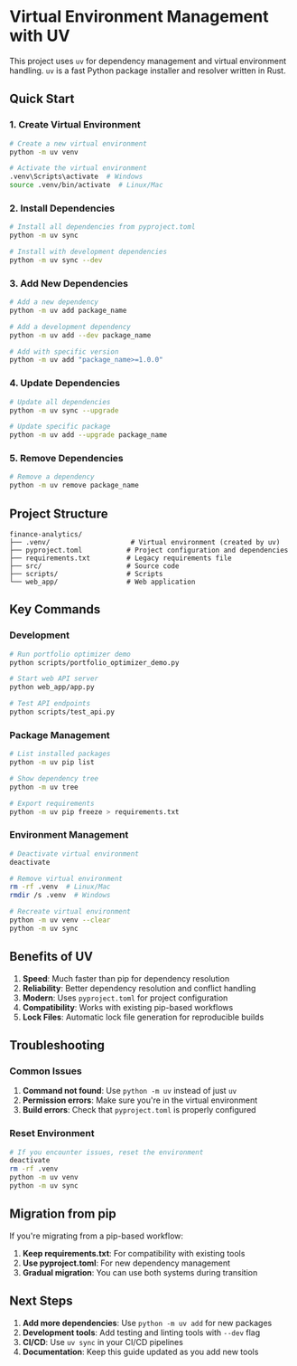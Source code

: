 # Virtual Environment Management with UV

This project uses `uv` for dependency management and virtual environment handling. `uv` is a fast Python package installer and resolver written in Rust.

## Quick Start

### 1. Create Virtual Environment
```bash
# Create a new virtual environment
python -m uv venv

# Activate the virtual environment
.venv\Scripts\activate  # Windows
source .venv/bin/activate  # Linux/Mac
```

### 2. Install Dependencies
```bash
# Install all dependencies from pyproject.toml
python -m uv sync

# Install with development dependencies
python -m uv sync --dev
```

### 3. Add New Dependencies
```bash
# Add a new dependency
python -m uv add package_name

# Add a development dependency
python -m uv add --dev package_name

# Add with specific version
python -m uv add "package_name>=1.0.0"
```

### 4. Update Dependencies
```bash
# Update all dependencies
python -m uv sync --upgrade

# Update specific package
python -m uv add --upgrade package_name
```

### 5. Remove Dependencies
```bash
# Remove a dependency
python -m uv remove package_name
```

## Project Structure

```
finance-analytics/
├── .venv/                    # Virtual environment (created by uv)
├── pyproject.toml           # Project configuration and dependencies
├── requirements.txt         # Legacy requirements file
├── src/                     # Source code
├── scripts/                 # Scripts
└── web_app/                 # Web application
```

## Key Commands

### Development
```bash
# Run portfolio optimizer demo
python scripts/portfolio_optimizer_demo.py

# Start web API server
python web_app/app.py

# Test API endpoints
python scripts/test_api.py
```

### Package Management
```bash
# List installed packages
python -m uv pip list

# Show dependency tree
python -m uv tree

# Export requirements
python -m uv pip freeze > requirements.txt
```

### Environment Management
```bash
# Deactivate virtual environment
deactivate

# Remove virtual environment
rm -rf .venv  # Linux/Mac
rmdir /s .venv  # Windows

# Recreate virtual environment
python -m uv venv --clear
python -m uv sync
```

## Benefits of UV

1. **Speed**: Much faster than pip for dependency resolution
2. **Reliability**: Better dependency resolution and conflict handling
3. **Modern**: Uses `pyproject.toml` for project configuration
4. **Compatibility**: Works with existing pip-based workflows
5. **Lock Files**: Automatic lock file generation for reproducible builds

## Troubleshooting

### Common Issues

1. **Command not found**: Use `python -m uv` instead of just `uv`
2. **Permission errors**: Make sure you're in the virtual environment
3. **Build errors**: Check that `pyproject.toml` is properly configured

### Reset Environment
```bash
# If you encounter issues, reset the environment
deactivate
rm -rf .venv
python -m uv venv
python -m uv sync
```

## Migration from pip

If you're migrating from a pip-based workflow:

1. **Keep requirements.txt**: For compatibility with existing tools
2. **Use pyproject.toml**: For new dependency management
3. **Gradual migration**: You can use both systems during transition

## Next Steps

1. **Add more dependencies**: Use `python -m uv add` for new packages
2. **Development tools**: Add testing and linting tools with `--dev` flag
3. **CI/CD**: Use `uv sync` in your CI/CD pipelines
4. **Documentation**: Keep this guide updated as you add new tools
